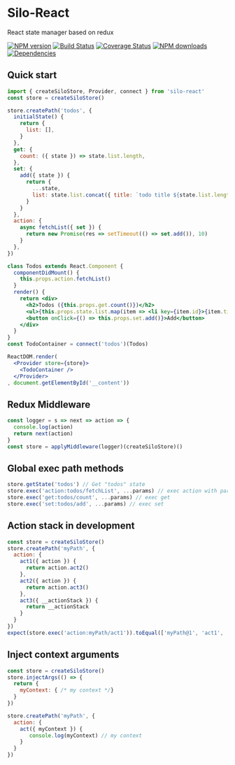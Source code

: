 # Silo-React

React state manager based on redux

[![NPM version](https://img.shields.io/npm/v/silo-react.svg?style=flat)](https://npmjs.org/package/silo-react)
[![Build Status](https://img.shields.io/travis/xiamidaxia/silo-react.svg?style=flat)](https://travis-ci.org/xiamidaxia/silo-react)
[![Coverage Status](https://img.shields.io/coveralls/xiamidaxia/silo-react.svg?style=flat)](https://coveralls.io/r/xiamidaxia/silo-react)
[![NPM downloads](http://img.shields.io/npm/dm/silo-react.svg?style=flat)](https://npmjs.org/package/silo-react)
[![Dependencies](https://david-dm.org/xiamidaxia/silo-react/status.svg)](https://david-dm.org/xiamidaxia/silo-react)

## Quick start

```jsx harmony
import { createSiloStore, Provider, connect } from 'silo-react'
const store = createSiloStore()

store.createPath('todos', {
  initialState() {
    return {
      list: [],
    }
  },
  get: {
    count: ({ state }) => state.list.length,
  },
  set: {
    add({ state }) {
      return {
        ...state,
        list: state.list.concat({ title: `todo title ${state.list.length + 1}`, id: state.list.length })
      }
    }
  },
  action: {
    async fetchList({ set }) {
      return new Promise(res => setTimeout(() => set.add()), 10)
    }
  },
})

class Todos extends React.Component {
  componentDidMount() {
    this.props.action.fetchList()
  }
  render() {
    return <div>
      <h2>Todos ({this.props.get.count()})</h2>
      <ul>{this.props.state.list.map(item => <li key={item.id}>{item.title}</li>)}</ul>
      <button onClick={() => this.props.set.add()}>Add</button>
    </div>
  }
}
const TodoContainer = connect('todos')(Todos)

ReactDOM.render(
  <Provider store={store}>
    <TodoContainer />
  </Provider>
, document.getElementById('__content'))
```

## Redux Middleware

```jsx harmony
const logger = s => next => action => {
  console.log(action)
  return next(action)
}
const store = applyMiddleware(logger)(createSiloStore)()
```

## Global exec path methods

```jsx harmony
store.getState('todos') // Get "todos" state
store.exec('action:todos/fetchList', ...params) // exec action with params
store.exec('get:todos/count', ...params) // exec get
store.exec('set:todos/add', ...params) // exec set
```

## Action stack in development

```jsx harmony
const store = createSiloStore()
store.createPath('myPath', {
  action: {
    act1({ action }) {
      return action.act2()
    },
    act2({ action }) {
      return action.act3()
    },
    act3({ __actionStack }) {
      return __actionStack
    }
  }
})
expect(store.exec('action:myPath/act1')).toEqual(['myPath@1', 'act1', 'act2', 'act3'])
```

## Inject context arguments

```jsx
const store = createSiloStore()
store.injectArgs(() => {
  return {
    myContext: { /* my context */}
  }
})

store.createPath('myPath', {
  action: {
    act({ myContext }) {
       console.log(myContext) // my context
    }
  }
})
```